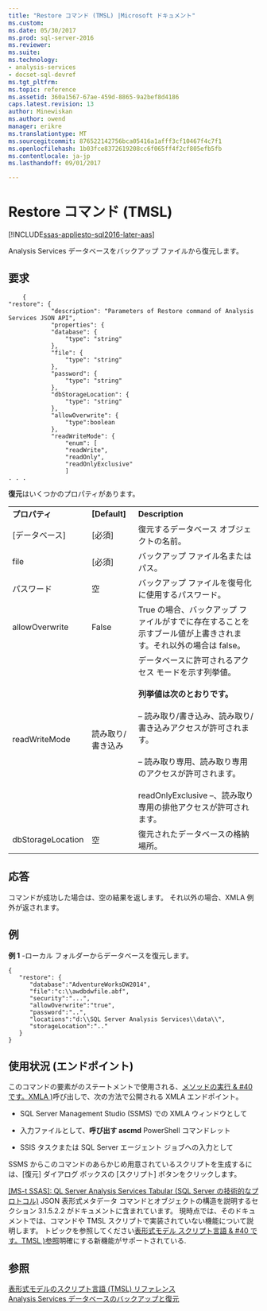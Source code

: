```yaml
---
title: "Restore コマンド (TMSL) |Microsoft ドキュメント"
ms.custom: 
ms.date: 05/30/2017
ms.prod: sql-server-2016
ms.reviewer: 
ms.suite: 
ms.technology:
- analysis-services
- docset-sql-devref
ms.tgt_pltfrm: 
ms.topic: reference
ms.assetid: 360a1567-67ae-459d-8865-9a2bef8d4186
caps.latest.revision: 13
author: Minewiskan
ms.author: owend
manager: erikre
ms.translationtype: MT
ms.sourcegitcommit: 876522142756bca05416a1afff3cf10467f4c7f1
ms.openlocfilehash: 1b03fce8372619208cc6f065ff4f2cf805efb5fb
ms.contentlocale: ja-jp
ms.lasthandoff: 09/01/2017

---
```

# <a name="restore-command-tmsl"></a>Restore コマンド (TMSL)

[!INCLUDE[ssas-appliesto-sql2016-later-aas](../../includes/ssas-appliesto-sql2016-later-aas.md)]

  Analysis Services データベースをバックアップ ファイルから復元します。  
  
## <a name="request"></a>要求  
  
```  
    {  
"restore": {  
            "description": "Parameters of Restore command of Analysis Services JSON API",  
            "properties": {  
            "database": {  
                "type": "string"  
            },  
            "file": {  
                "type": "string"  
            },  
            "password": {  
                "type": "string"  
            },  
            "dbStorageLocation": {  
                "type": "string"  
            },  
            "allowOverwrite": {  
                "type":boolean  
            },  
            "readWriteMode": {  
                "enum": [  
                "readWrite",  
                "readOnly",  
                "readOnlyExclusive"  
                ]  
. . .   
```  
  
 **復元**はいくつかのプロパティがあります。  
  
||||  
|-|-|-|  
|**プロパティ**|**[Default]**|**Description**|  
|[データベース]|[必須]|復元するデータベース オブジェクトの名前。|  
|file|[必須]|バックアップ ファイル名またはパス。|  
|パスワード|空|バックアップ ファイルを復号化に使用するパスワード。|  
|allowOverwrite|False|True の場合、バックアップ ファイルがすでに存在することを示すブール値が上書きされます。それ以外の場合は false。|  
|readWriteMode|読み取り/書き込み|データベースに許可されるアクセス モードを示す列挙値。<br /><br /> **列挙値は次のとおりです。**<br /><br /> – 読み取り/書き込み、読み取り/書き込みアクセスが許可されます。<br /><br /> – 読み取り専用、読み取り専用のアクセスが許可されます。<br /><br /> readOnlyExclusive –、読み取り専用の排他アクセスが許可されます。|  
|dbStorageLocation|空|復元されたデータベースの格納場所。|  
  
## <a name="response"></a>応答  
 コマンドが成功した場合は、空の結果を返します。 それ以外の場合、XMLA 例外が返されます。  
  
## <a name="example"></a>例  
 **例 1** -ローカル フォルダーからデータベースを復元します。  
  
```  
{   
   "restore": {   
      "database":"AdventureWorksDW2014",  
      "file":"c:\\awdbdwfile.abf",  
      "security":"...",  
      "allowOverwrite":"true",  
      "password":"..",  
      "locations":"d:\\SQL Server Analysis Services\\data\\",  
      "storageLocation":".."  
   }  
}  
```  
  
## <a name="usage-endpoints"></a>使用状況 (エンドポイント)  
 このコマンドの要素がのステートメントで使用される、[メソッドの実行 & #40 です。XMLA &#41;](../../analysis-services/xmla/xml-elements-methods-execute.md)呼び出しで、次の方法で公開される XMLA エンドポイント。  
  
-   SQL Server Management Studio (SSMS) での XMLA ウィンドウとして  
  
-   入力ファイルとして、**呼び出す ascmd** PowerShell コマンドレット  
  
-   SSIS タスクまたは SQL Server エージェント ジョブへの入力として  
  
 SSMS からこのコマンドのあらかじめ用意されているスクリプトを生成するには、[復元] ダイアログ ボックスの [スクリプト] ボタンをクリックします。  
  
 [ \[MS-t SSAS\]: QL Server Analysis Services Tabular (SQL Server の技術的なプロトコル)](http://go.microsoft.com/fwlink/p/?LinkId=784855) JSON 表形式メタデータ コマンドとオブジェクトの構造を説明するセクション 3.1.5.2.2 がドキュメントに含まれています。 現時点では、そのドキュメントでは、コマンドや TMSL スクリプトで実装されていない機能について説明します。 トピックを参照してください[表形式モデル スクリプト言語 & #40 です。TMSL &#41;参照](../../analysis-services/tabular-model-scripting-language-tmsl-reference.md)明確にする新機能がサポートされている.  
  
## <a name="see-also"></a>参照  
 [表形式モデルのスクリプト言語 (TMSL) リファレンス](../../analysis-services/tabular-model-scripting-language-tmsl-reference.md)   
 [Analysis Services データベースのバックアップと復元](../../analysis-services/multidimensional-models/backup-and-restore-of-analysis-services-databases.md)  
  
  
